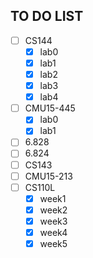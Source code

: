 ## TO DO LIST
- [ ] CS144
  - [x] lab0
  - [x] lab1
  - [x] lab2
  - [x] lab3
  - [x] lab4
- [ ] CMU15-445
  - [x] lab0
  - [x] lab1
- [ ] 6.828
- [ ] 6.824
- [ ] CS143
- [ ] CMU15-213
- [ ] CS110L
  - [x] week1
  - [x] week2 
  - [x] week3
  - [x] week4
  - [x] week5
